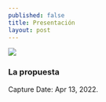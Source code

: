 ```yaml
---
published: false
title: Presentación
layout: post
---
```



![]({{site.baseurl}}/images/IMG_2568.jpg)

### La propuesta
Capture Date: Apr 13, 2022.
